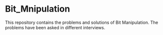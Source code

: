 # Bit_Mnipulation
This repository contains the problems and solutions of Bit Manipulation. The problems have been asked in different interviews.
